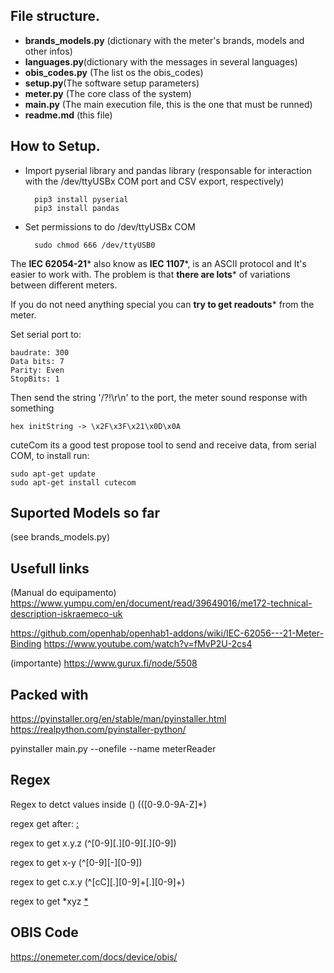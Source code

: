 ## File structure. ##

- **brands_models.py** (dictionary with the meter's brands, models and other infos)
- **languages.py**(dictionary with the messages in several languages)
- **obis_codes.py** (The list os the obis_codes)
- **setup.py**(The software setup parameters)
- **meter.py** (The core class of the system)
- **main.py** (The main execution file, this is the one that must be runned)
- **readme.md**
(this file)

## How to Setup. ##

- Import pyserial library and pandas library
  (responsable for interaction with the /dev/ttyUSBx COM port and CSV export, respectively)

        pip3 install pyserial
        pip3 install pandas

- Set permissions to do /dev/ttyUSBx COM

        sudo chmod 666 /dev/ttyUSB0


The **IEC 62054-21*** also know as **IEC 1107***, is an  ASCII protocol and It's easier to work with. The problem is that **there are lots*** of variations between different meters.

If you do not need anything special you can **try to get readouts*** from the meter.

Set serial port to:

    baudrate: 300
    Data bits: 7
    Parity: Even
    StopBits: 1

Then send the string '/?!\r\n' to the port, the meter sound response with something

    hex initString -> \x2F\x3F\x21\x0D\x0A

cuteCom its a good test propose tool to send and receive data, from serial COM, to install run:

    sudo apt-get update
    sudo apt-get install cutecom

## Suported Models so far ##

(see brands_models.py)

## Usefull links ##

(Manual do equipamento)
https://www.yumpu.com/en/document/read/39649016/me172-technical-description-iskraemeco-uk

https://github.com/openhab/openhab1-addons/wiki/IEC-62056---21-Meter-Binding
https://www.youtube.com/watch?v=fMvP2U-2cs4

(importante)
https://www.gurux.fi/node/5508

## Packed with ##

https://pyinstaller.org/en/stable/man/pyinstaller.html
https://realpython.com/pyinstaller-python/

pyinstaller main.py --onefile --name meterReader

## Regex ##

Regex to detct values inside ()
\(([0-9.0-9A-Z]*)

regex get after:
[:]([0-9C][.][0-9][.][0-9])

regex to get x.y.z
(^[0-9][.][0-9][.][0-9])

regex to get x-y
(^[0-9][-][0-9])

regex to get c.x.y
(^[cC][.][0-9]+[.][0-9]+)

regex to get *xyz
[\*]([0-9]+)

## OBIS Code ##
https://onemeter.com/docs/device/obis/




